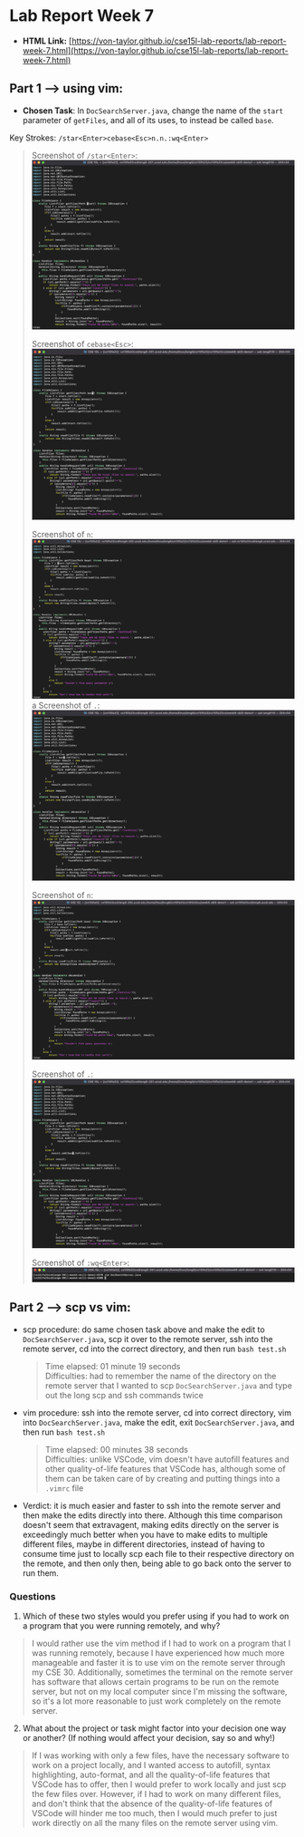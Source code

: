 # Lab Report Week 7
- **HTML Link:** [https://von-taylor.github.io/cse15l-lab-reports/lab-report-week-7.html](https://von-taylor.github.io/cse15l-lab-reports/lab-report-week-7.html)

## Part 1 --\> using vim:
- **Chosen Task**: In `DocSearchServer.java`, change the name of the `start` parameter of `getFiles`, and all of its uses, to instead be called `base`.

Key Strokes: `/star<Enter>cebase<Esc>n.n.:wq<Enter>`
  >
  > Screenshot of `/star<Enter>`:
  > ![1](Week-7-Lab-Report-Pics/step1.jpg)
  > 
  > Screenshot of `cebase<Esc>`:
  > ![2](Week-7-Lab-Report-Pics/step2.jpg)
  > 
  > Screenshot of `n`:
  > ![3](Week-7-Lab-Report-Pics/step3.jpg)
  > a
  > Screenshot of `.`:
  > ![4](Week-7-Lab-Report-Pics/step4.jpg)
  > 
  > Screenshot of `n`:
  > ![5](Week-7-Lab-Report-Pics/step5.jpg)
  > 
  > Screenshot of `.`:
  > ![6](Week-7-Lab-Report-Pics/step6.jpg)
  > 
  > Screenshot of `:wq<Enter>`:
  > ![7](Week-7-Lab-Report-Pics/step7.jpg)

## Part 2 --\> scp vs vim:
- scp procedure: do same chosen task above and make the edit to `DocSearchServer.java`, scp it over to the remote server, ssh into the remote server, cd into the correct directory, and then run `bash test.sh`
  > Time elapsed: 01 minute 19 seconds\
  > Difficulties: had to remember the name of the directory on the remote server that I wanted to scp `DocSearchServer.java` and type out the long scp and ssh commands twice

- vim procedure: ssh into the remote server, cd into correct directory, vim into `DocSearchServer.java`, make the edit, exit `DocSearchServer.java`, and then run `bash test.sh`
  > Time elapsed: 00 minutes 38 seconds\
  > Difficulties: unlike VSCode, vim doesn't have autofill features and other quality-of-life features that VSCode has, although some of them can be taken care of by creating and putting things into a `.vimrc` file

- Verdict: it is much easier and faster to ssh into the remote server and then make the edits directly into there. Although this time comparison doesn't seem that extravagent, making edits directly on the server is exceedingly much better when you have to make edits to multiple different files, maybe in different directories, instead of having to consume time just to locally scp each file to their respective directory on the remote, and then only then, being able to go back onto the server to run them.

### Questions
1. Which of these two styles would you prefer using if you had to work on a program that you were running remotely, and why?
  > I would rather use the vim method if I had to work on a program that I was running remotely, because I have experienced how much more manageable and faster it is to use vim on the remote server through my CSE 30. Additionally, sometimes the terminal on the remote server has software that allows certain programs to be run on the remote server, but not on my local computer since I'm missing the software, so it's a lot more reasonable to just work completely on the remote server.
2. What about the project or task might factor into your decision one way or another? (If nothing would affect your decision, say so and why!)
  > If I was working with only a few files, have the necessary software to work on a project locally, and I wanted access to autofill, syntax highlighting, auto-format, and all the quality-of-life features that VSCode has to offer, then I would prefer to work locally and just scp the few files over. However, if I had to work on many different files, and don't think that the absence of the quality-of-life features of VSCode will hinder me too much, then I would much prefer to just work directly on all the many files on the remote server using vim.
